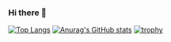 ### Hi there 👋

<!--
**SmartGecko44/SmartGecko44** is a ✨ _special_ ✨ repository because its `README.md` (this file) appears on your GitHub profile.

Here are some ideas to get you started:

- 🔭 I’m currently working on ...
- 🌱 I’m currently learning ...
- 👯 I’m looking to collaborate on ...
- 🤔 I’m looking for help with ...
- 💬 Ask me about ...
- 📫 How to reach me: ...
- 😄 Pronouns: ...
- ⚡ Fun fact: ...
-->

[![Top Langs](https://github-readme-stats.vercel.app/api/top-langs/?username=smartgecko44&theme=jolly)](https://github.com/anuraghazra/github-readme-stats) [![Anurag's GitHub stats](https://github-readme-stats.vercel.app/api?username=smartgecko44&theme=jolly)](https://github.com/anuraghazra/github-readme-stats)
[![trophy](https://github-profile-trophy.vercel.app/?username=smartgecko44&theme=onedark)](https://github.com/ryo-ma/github-profile-trophy)
